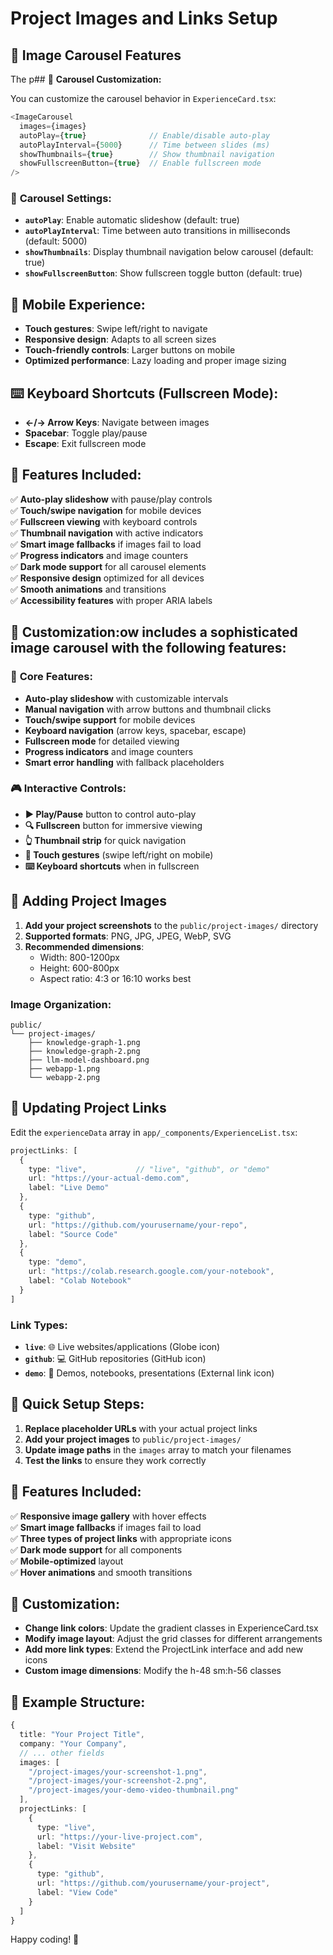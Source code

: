 # Project Images and Links Setup

## 🎠 **Image Carousel Features**

The p## 🎠 **Carousel Customization:**

You can customize the carousel behavior in `ExperienceCard.tsx`:

```typescript
<ImageCarousel 
  images={images}
  autoPlay={true}              // Enable/disable auto-play
  autoPlayInterval={5000}      // Time between slides (ms)
  showThumbnails={true}        // Show thumbnail navigation
  showFullscreenButton={true}  // Enable fullscreen mode
/>
```

### 🎨 **Carousel Settings:**
- **`autoPlay`**: Enable automatic slideshow (default: true)
- **`autoPlayInterval`**: Time between auto transitions in milliseconds (default: 5000)
- **`showThumbnails`**: Display thumbnail navigation below carousel (default: true)
- **`showFullscreenButton`**: Show fullscreen toggle button (default: true)

## 📱 **Mobile Experience:**
- **Touch gestures**: Swipe left/right to navigate
- **Responsive design**: Adapts to all screen sizes
- **Touch-friendly controls**: Larger buttons on mobile
- **Optimized performance**: Lazy loading and proper image sizing

## ⌨️ **Keyboard Shortcuts (Fullscreen Mode):**
- **←/→ Arrow Keys**: Navigate between images
- **Spacebar**: Toggle play/pause
- **Escape**: Exit fullscreen mode

## 📱 **Features Included:**

✅ **Auto-play slideshow** with pause/play controls  
✅ **Touch/swipe navigation** for mobile devices  
✅ **Fullscreen viewing** with keyboard controls  
✅ **Thumbnail navigation** with active indicators  
✅ **Smart image fallbacks** if images fail to load  
✅ **Progress indicators** and image counters  
✅ **Dark mode support** for all carousel elements  
✅ **Responsive design** optimized for all devices  
✅ **Smooth animations** and transitions  
✅ **Accessibility features** with proper ARIA labels  

## 🔧 Customization:ow includes a sophisticated image carousel with the following features:

### 🎯 **Core Features:**
- **Auto-play slideshow** with customizable intervals
- **Manual navigation** with arrow buttons and thumbnail clicks
- **Touch/swipe support** for mobile devices
- **Keyboard navigation** (arrow keys, spacebar, escape)
- **Fullscreen mode** for detailed viewing
- **Progress indicators** and image counters
- **Smart error handling** with fallback placeholders

### 🎮 **Interactive Controls:**
- **▶️ Play/Pause** button to control auto-play
- **🔍 Fullscreen** button for immersive viewing
- **👆 Thumbnail strip** for quick navigation
- **📱 Touch gestures** (swipe left/right on mobile)
- **⌨️ Keyboard shortcuts** when in fullscreen

## 📸 Adding Project Images

1. **Add your project screenshots** to the `public/project-images/` directory
2. **Supported formats**: PNG, JPG, JPEG, WebP, SVG
3. **Recommended dimensions**: 
   - Width: 800-1200px
   - Height: 600-800px
   - Aspect ratio: 4:3 or 16:10 works best

### Image Organization:
```
public/
└── project-images/
    ├── knowledge-graph-1.png
    ├── knowledge-graph-2.png
    ├── llm-model-dashboard.png
    ├── webapp-1.png
    └── webapp-2.png
```

## 🔗 Updating Project Links

Edit the `experienceData` array in `app/_components/ExperienceList.tsx`:

```typescript
projectLinks: [
  {
    type: "live",           // "live", "github", or "demo"
    url: "https://your-actual-demo.com",
    label: "Live Demo"
  },
  {
    type: "github",
    url: "https://github.com/yourusername/your-repo",
    label: "Source Code"
  },
  {
    type: "demo",
    url: "https://colab.research.google.com/your-notebook",
    label: "Colab Notebook"
  }
]
```

### Link Types:
- **`live`**: 🌐 Live websites/applications (Globe icon)
- **`github`**: 💻 GitHub repositories (GitHub icon)  
- **`demo`**: 🔗 Demos, notebooks, presentations (External link icon)

## 🎯 Quick Setup Steps:

1. **Replace placeholder URLs** with your actual project links
2. **Add your project images** to `public/project-images/`
3. **Update image paths** in the `images` array to match your filenames
4. **Test the links** to ensure they work correctly

## 📱 Features Included:

✅ **Responsive image gallery** with hover effects  
✅ **Smart image fallbacks** if images fail to load  
✅ **Three types of project links** with appropriate icons  
✅ **Dark mode support** for all components  
✅ **Mobile-optimized** layout  
✅ **Hover animations** and smooth transitions  

## 🔧 Customization:

- **Change link colors**: Update the gradient classes in ExperienceCard.tsx
- **Modify image layout**: Adjust the grid classes for different arrangements
- **Add more link types**: Extend the ProjectLink interface and add new icons
- **Custom image dimensions**: Modify the h-48 sm:h-56 classes

## 🚀 Example Structure:

```typescript
{
  title: "Your Project Title",
  company: "Your Company",
  // ... other fields
  images: [
    "/project-images/your-screenshot-1.png",
    "/project-images/your-screenshot-2.png",
    "/project-images/your-demo-video-thumbnail.png"
  ],
  projectLinks: [
    {
      type: "live",
      url: "https://your-live-project.com",
      label: "Visit Website"
    },
    {
      type: "github", 
      url: "https://github.com/yourusername/your-project",
      label: "View Code"
    }
  ]
}
```

Happy coding! 🎉
